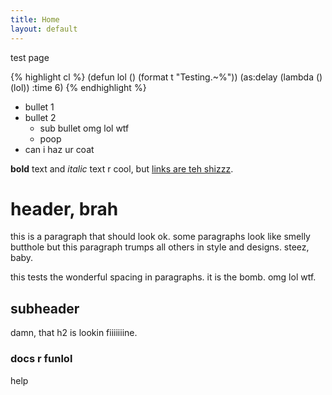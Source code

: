 ```yaml
---
title: Home
layout: default
---
```


test page

{% highlight cl %}
(defun lol ()
  (format t "Testing.~%"))
(as:delay (lambda () (lol)) :time 6)
{% endhighlight %}

- bullet 1
- bullet 2
  - sub bullet omg lol wtf
  - poop
- can i haz ur coat

__bold__ text and *italic* text r cool, but
[links are teh shizzz](/cl-async/base).

<a id="header-brah"></a>
header, brah
============
this is a paragraph that should look ok. some paragraphs look like
smelly butthole but this paragraph trumps all others in style and
designs. steez, baby.

this tests the wonderful spacing in paragraphs. it is the bomb.
omg lol wtf.

subheader
---------
damn, that h2 is lookin fiiiiiiine.

### docs r funlol
help
